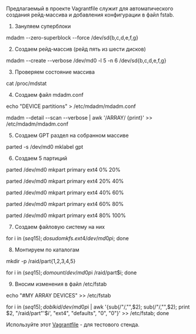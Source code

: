 Предлагаемый в проекте Vagrantfile служит для автоматического создания рейд-массива и добавления конфигурации в файл fstab.
1. Зануляем суперблоки

mdadm --zero-superblock --force /dev/sd{b,c,d,e,f,g}

2. Создаем рейд-массив (рейд пять из шести дисков)

mdadm --create --verbose /dev/md0 -l 5 -n 6 /dev/sd{b,c,d,e,f,g}

3. Проверяем состояние массива

cat /proc/mdstat

4. Создаем файл mdadm.conf

echo "DEVICE partitions" > /etc/mdadm/mdadm.conf

mdadm --detail --scan --verbose | awk '/ARRAY/ {print}' >> /etc/mdadm/mdadm.conf

5. Создаем GPT раздел на собранном массиве

parted -s /dev/md0 mklabel gpt

6. Создаем 5 партиций

parted /dev/md0 mkpart primary ext4 0% 20%

parted /dev/md0 mkpart primary ext4 20% 40%

parted /dev/md0 mkpart primary ext4 40% 60%

parted /dev/md0 mkpart primary ext4 60% 80%

parted /dev/md0 mkpart primary ext4 80% 100%

7. Создаем файловую систему на них

for i in $(seq 1 5); do sudo mkfs.ext4 /dev/md0p$i; done

8. Монтируем по каталогам

mkdir -p /raid/part{1,2,3,4,5}

for i in $(seq 1 5); do mount /dev/md0p$i /raid/part$i; done

9. Вносим изменения в файл /etc/fstab

echo "#MY ARRAY DEVICES" >> /etc/fstab

for i in $(seq 1 5);do  blkid /dev/md0p$i | awk '{sub(/"/,"",$2); sub(/"/,"",$2); print $2, "/raid/part"'$i', "ext4", "defaults", "0", "0"}' >> /etc/fstab; done
          

Используйте этот [Vagrantfile](Vagrantfile) - для тестового стенда.
